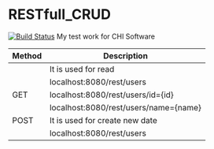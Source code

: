 # RESTfull_CRUD
[![Build Status](https://travis-ci.org/yarikpavlin/RESTfull_CRUD.svg?branch=master)](https://travis-ci.org/yarikpavlin/RESTfull_CRUD)
My test work for CHI Software


   Method     | Description
------------- | -------------------------------------
              | It is used for read
              | localhost:8080/rest/users
     GET      | localhost:8080/rest/users/id={id}
              | localhost:8080/rest/users/name={name}
     POST     | It is used for create new date
              | localhost:8080/rest/users
